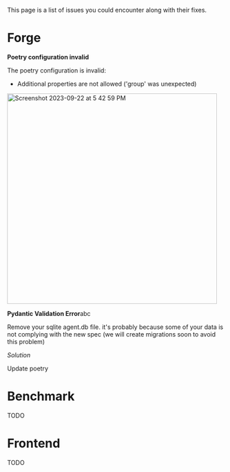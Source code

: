 This page is a list of issues you could encounter along with their fixes.

# Forge
**Poetry configuration invalid**

The poetry configuration is invalid: 
- Additional properties are not allowed ('group' was unexpected)
<img width="487" alt="Screenshot 2023-09-22 at 5 42 59 PM" src="https://github.com/Significant-Gravitas/AutoGPT/assets/9652976/dd451e6b-8114-44de-9928-075f5f06d661">

**Pydantic Validation Error**abc

Remove your sqlite agent.db file. it's probably because some of your data is not complying with the new spec (we will create migrations soon to avoid this problem)


*Solution*

Update poetry

# Benchmark
TODO

# Frontend
TODO
